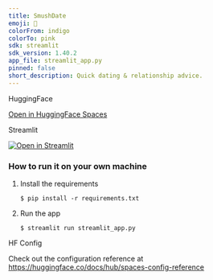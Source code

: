 ```yaml
---
title: SmushDate
emoji: 👀
colorFrom: indigo
colorTo: pink
sdk: streamlit
sdk_version: 1.40.2
app_file: streamlit_app.py
pinned: false
short_description: Quick dating & relationship advice.
---
```


HuggingFace

[Open in HuggingFace Spaces](https://huggingface.co/spaces/Owen1756/smushdate)

Streamlit

[![Open in Streamlit](https://static.streamlit.io/badges/streamlit_badge_black_white.svg)](https://smushgpt.streamlit.app/)

### How to run it on your own machine

1. Install the requirements

   ```
   $ pip install -r requirements.txt
   ```

2. Run the app

   ```
   $ streamlit run streamlit_app.py
   ```

HF Config

Check out the configuration reference at https://huggingface.co/docs/hub/spaces-config-reference
